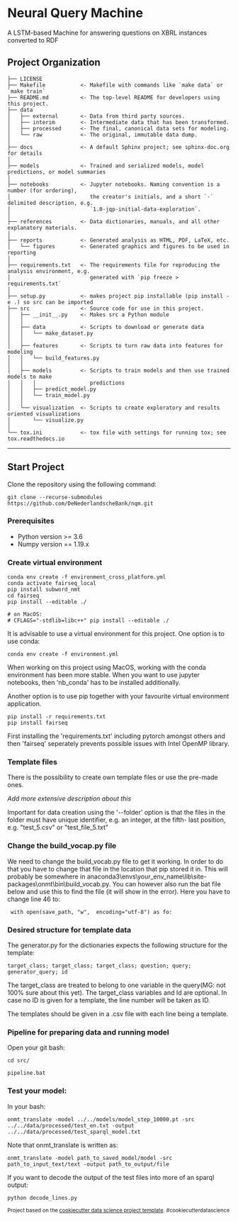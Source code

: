 Neural Query Machine
==============================

A LSTM-based Machine for answering questions on XBRL instances converted to RDF

Project Organization
------------

    ├── LICENSE
    ├── Makefile           <- Makefile with commands like `make data` or `make train`
    ├── README.md          <- The top-level README for developers using this project.
    ├── data
    │   ├── external       <- Data from third party sources.
    │   ├── interim        <- Intermediate data that has been transformed.
    │   ├── processed      <- The final, canonical data sets for modeling.
    │   └── raw            <- The original, immutable data dump.
    │
    ├── docs               <- A default Sphinx project; see sphinx-doc.org for details
    │
    ├── models             <- Trained and serialized models, model predictions, or model summaries
    │
    ├── notebooks          <- Jupyter notebooks. Naming convention is a number (for ordering),
    │                         the creator's initials, and a short `-` delimited description, e.g.
    │                         `1.0-jqp-initial-data-exploration`.
    │
    ├── references         <- Data dictionaries, manuals, and all other explanatory materials.
    │
    ├── reports            <- Generated analysis as HTML, PDF, LaTeX, etc.
    │   └── figures        <- Generated graphics and figures to be used in reporting
    │
    ├── requirements.txt   <- The requirements file for reproducing the analysis environment, e.g.
    │                         generated with `pip freeze > requirements.txt`
    │
    ├── setup.py           <- makes project pip installable (pip install -e .) so src can be imported
    ├── src                <- Source code for use in this project.
    │   ├── __init__.py    <- Makes src a Python module
    │   │
    │   ├── data           <- Scripts to download or generate data
    │   │   └── make_dataset.py
    │   │
    │   ├── features       <- Scripts to turn raw data into features for modeling
    │   │   └── build_features.py
    │   │
    │   ├── models         <- Scripts to train models and then use trained models to make
    │   │   │                 predictions
    │   │   ├── predict_model.py
    │   │   └── train_model.py
    │   │
    │   └── visualization  <- Scripts to create exploratory and results oriented visualizations
    │       └── visualize.py
    │
    └── tox.ini            <- tox file with settings for running tox; see tox.readthedocs.io


--------

Start Project
-------------

Clone the repository using the following command:
```
git clone --recurse-submodules https://github.com/DeNederlandscheBank/nqm.git
```

### Prerequisites

- Python version >= 3.6
- Numpy version == 1.19.x

### Create virtual environment
```
conda env create -f environment_cross_platform.yml
conda activate fairseq_local
pip install subword_nmt
cd fairseq
pip install --editable ./

# on MacOS:
# CFLAGS="-stdlib=libc++" pip install --editable ./
```

It is advisable to use a virtual environment for this project. One option is
to use conda:

    conda env create -f environment.yml

When working on this project using MacOS, working with the conda environment
has been more stable. When you want to use jupyter notebooks, then 'nb_conda'
has to be installed additionally.

Another option is to use pip together with your favourite virtual environment
application.

    pip install -r requirements.txt
    pip install fairseq

First installing the 'requirements.txt' including pytorch amongst others and
then 'fairseq' seperately prevents possible issues with Intel OpenMP library.

### Template files

There is the possibility to create own template files or use the
pre-made ones.

*Add more extensive description about this*

Important for data creation using the '--folder' option is that the files
in the folder must have unique identifier, e.g. an integer, at the fifth-
last position, e.g. "test_5.csv" or "test_file_5.txt"


### Change the build_vocap.py file

We need to change the build_vocab.py file to get it working. In order to do that you have to change that file in the location that pip stored it in. This will probably be somewhere in anaconda3\envs\your_env_name\lib\site-packages\onmt\bin\build_vocab.py. You can however also run the bat file below and use this to find the file (it will show in the error). Here you have to change line 46 to:

     with open(save_path, "w",  encoding="utf-8") as fo:



### Desired structure for template data

The generator.py for the dictionaries expects the following structure for the template:

    target_class; target_class; target_class; question; query; generator_query; id

The target_class are treated to belong to one variable in the query(MG: not 100% sure about this yet). The target_class variables and Id are optional. In case no ID is given for a template, the line number will be taken as ID.

The templates should be given in a .csv file with each line being a template.

### Pipeline for preparing data and running model

Open your git bash:

    cd src/

    pipeline.bat



### Test your model:

In your bash:

    onmt_translate -model ../../models/model_step_10000.pt -src ../../data/processed/test_en.txt -output ../../data/processed/test_sparql_model.txt


Note that onmt_translate is written as:

    onmt_translate -model path_to_saved_model/model -src path_to_input_text/text -output path_to_output/file


If you want to decode the output of the test files into more of an sparql output:

    python decode_lines.py



<p><small>Project based on the <a target="_blank" href="https://drivendata.github.io/cookiecutter-data-science/">cookiecutter data science project template</a>. #cookiecutterdatascience</small></p>
